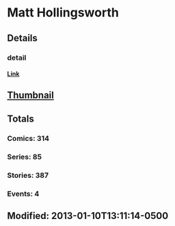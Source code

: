 # Matt  Hollingsworth 
## Details
### detail
#### [Link](http://marvel.com/comics/creators/507/matt_hollingsworth?utm_campaign=apiRef&utm_source=225578a89fc76f3d20fbffda5d17a88d)
## [Thumbnail](http://i.annihil.us/u/prod/marvel/i/mg/c/b0/4bc3825ff1f9c.jpg)
## Totals
### Comics: 314
### Series: 85
### Stories: 387
### Events: 4
## Modified: 2013-01-10T13:11:14-0500